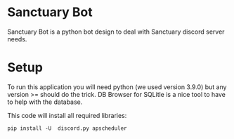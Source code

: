 # Sanctuary Bot

Sanctuary Bot is a python bot design to deal with Sanctuary discord server needs.

# Setup

To run this application you will need python (we used version 3.9.0) but any version >= should do the trick.
DB Browser for SQLitle is a nice tool to have to help with the database.

This code will install all required libraries:
```
pip install -U  discord.py apscheduler
```